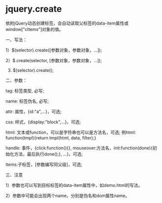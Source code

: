 # jquery.create
依附jQuery动态创建标签，会自动读取父标签的data-item属性或window["cItems"]对象的值。

一、写法：

1）$(selector).create([参数对象，参数对象，...]);

2）$.create(selector, [参数对象，参数对象，...]);

3) $(selector).create(); 

二、参数：

tag: 标签类型, 必写;

name: 标签伪名, 必写;

attr: 属性，{id:"a",...}，可选;

css: 样式，{display:"block",...}，可选;

html: 文本或function，可以是字符串也可以是方法名，可选; 例html: function(tmpl){return tmpl(html, data, filter);} 

handle: 事件，{click:function(){}, mouseover:方法名，init:function(done){初始化方法，最后执行done();}, ...}，可选;

items:子标签，[参数编写同父级]，可选;

三、注意

1）参数也可以写到目标标签的data-item属性中，如demo.html的写法。

2）参数中可能会出现两个name，分别是伪名和dom属性name。
